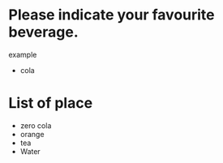 # Please indicate your favourite beverage.
example
- cola
# List of place

- zero cola
- orange 
- tea
- Water


